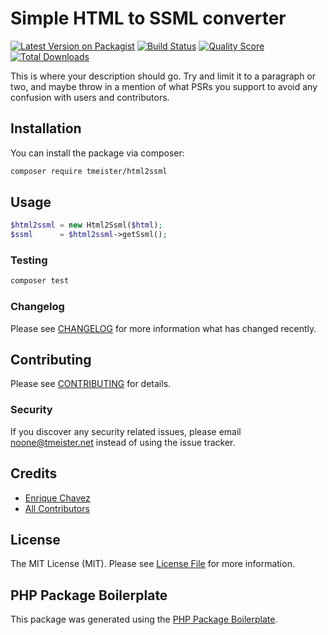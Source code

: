 # Simple HTML to SSML converter

[![Latest Version on Packagist](https://img.shields.io/packagist/v/tmeister/ssml.svg?style=flat-square)](https://packagist.org/packages/tmeister/ssml)
[![Build Status](https://img.shields.io/travis/tmeister/ssml/master.svg?style=flat-square)](https://travis-ci.org/tmeister/ssml)
[![Quality Score](https://img.shields.io/scrutinizer/g/tmeister/ssml.svg?style=flat-square)](https://scrutinizer-ci.com/g/tmeister/ssml)
[![Total Downloads](https://img.shields.io/packagist/dt/tmeister/ssml.svg?style=flat-square)](https://packagist.org/packages/tmeister/ssml)

This is where your description should go. Try and limit it to a paragraph or two, and maybe throw in a mention of what PSRs you support to avoid any confusion with users and contributors.

## Installation

You can install the package via composer:

```bash
composer require tmeister/html2ssml
```

## Usage

```php
$html2ssml = new Html2Ssml($html);
$ssml      = $html2ssml->getSsml();
```

### Testing

```bash
composer test
```

### Changelog

Please see [CHANGELOG](CHANGELOG.md) for more information what has changed recently.

## Contributing

Please see [CONTRIBUTING](CONTRIBUTING.md) for details.

### Security

If you discover any security related issues, please email noone@tmeister.net instead of using the issue tracker.

## Credits

-   [Enrique Chavez](https://github.com/tmeister)
-   [All Contributors](../../contributors)

## License

The MIT License (MIT). Please see [License File](LICENSE.md) for more information.

## PHP Package Boilerplate

This package was generated using the [PHP Package Boilerplate](https://laravelpackageboilerplate.com).
